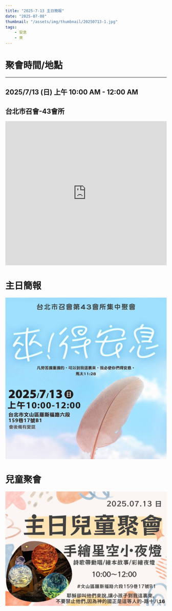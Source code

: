 ```yaml
---
title: "2025-7-13 主日簡報"
date: "2025-07-08"
thumbnail: "/assets/img/thumbnail/20250713-1.jpg"
tags:
    - 安息
    - 來
---
```


# 聚會時間/地點
___

## 2025/7/13 (日) 上午 10:00 AM - 12:00 AM

## 台北市召會-43會所
<iframe src="https://www.google.com/maps/embed?pb=!1m18!1m12!1m3!1d1861.018064677444!2d121.54127558199755!3d24.99750156997027!2m3!1f0!2f0!3f0!3m2!1i1024!2i768!4f13.1!3m3!1m2!1s0x3442aa037a04bf63%3A0xca07e92f33867207!2z5Y-w5YyX5biC5Y-s5pyD56ys5Zub5Y2B5LiJ6IGa5pyD5omA!5e0!3m2!1szh-TW!2stw!4v1729835929402!5m2!1szh-TW!2stw" width="100%" height="450" style="border:0;" allowfullscreen="" loading="lazy" referrerpolicy="no-referrer-when-downgrade"></iframe>

# 主日簡報

<img src="/assets/img/thumbnail/20250713-1.jpg" alt="來!得安息" style="box-shadow: 5px 5px 10px \#888;">

# 兒童聚會

<img src="/assets/img/thumbnail/20250713-2.jpg" alt="手繪星空小夜燈" style="box-shadow: 5px 5px 10px \#888;">